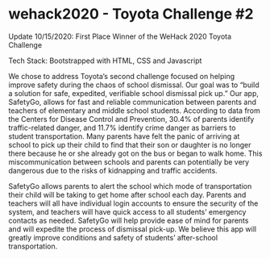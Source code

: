 # wehack2020 - Toyota Challenge #2

Update 10/15/2020: First Place Winner of the WeHack 2020 Toyota Challenge 

Tech Stack: Bootstrapped with HTML, CSS and Javascript

We chose to address Toyota’s second challenge focused on helping improve safety during the chaos of school dismissal. Our goal was to “build a solution for safe, expedited, verifiable school dismissal pick up.” Our app, SafetyGo, allows for fast and reliable communication between parents and teachers of elementary and middle school students. According to data from the Centers for Disease Control and Prevention, 30.4% of parents identify traffic-related danger, and 11.7% identify crime danger as barriers to student transportation. Many parents have felt the panic of arriving at school to pick up their child to find that their son or daughter is no longer there because he or she already got on the bus or began to walk home. This miscommunication between schools and parents can potentially be very dangerous due to the risks of kidnapping and traffic accidents.

SafetyGo allows parents to alert the school which mode of transportation their child will be taking to get home after school each day. Parents and teachers will all have individual login accounts to ensure the security of the system, and teachers will have quick access to all students’ emergency contacts as needed. SafetyGo will help provide ease of mind for parents and will expedite the process of dismissal pick-up. We believe this app will greatly improve conditions and safety of students’ after-school transportation. 
